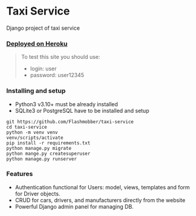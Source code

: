 # Taxi Service
Django project of taxi service

### [Deployed on Heroku](https://taxi-service-deploy.herokuapp.com/)

> To test this site you should use:
> * login: user
> * password: user12345

### Installing and setup

- Python3 v3.10+ must be already installed
- SQLite3 or PostgreSQL have to be installed and setup 

```shell
git https://github.com/Flashmobber/taxi-service
cd taxi-service
python -m venv venv
venv/scripts/activate
pip install -r requirements.txt
python manage.py migrate
python mange.py createsuperuser
python manage.py runserver
```

### Features

- Authentication functional for Users: model, views, templates and form for Driver objects. 
- CRUD for cars, drivers, and manufacturers directly from the website
- Powerful Django admin panel for managing DB.